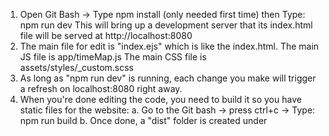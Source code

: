 1. Open Git Bash -> Type npm install (only needed first time) then Type: npm run dev
   This will bring up a development server that its index.html file will be served at http://localhost:8080
2. The main file for edit is "index.ejs" which is like the index.html.
   The main JS file is app/timeMap.js
   The main CSS file is assets/styles/_custom.scss
3. As long as "npm run dev" is running, each change you make will trigger a refresh on localhost:8080 right away.
4. When you're done editing the code, you need to build it so you have static files for the website:
a. Go to the Git bash -> press ctrl+c -> Type: npm run build
b. Once done, a "dist" folder is created under 